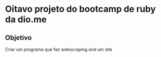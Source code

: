 # Oitavo projeto do bootcamp de ruby da dio.me
## Objetivo
Criar um programa que faz webscraping and um site